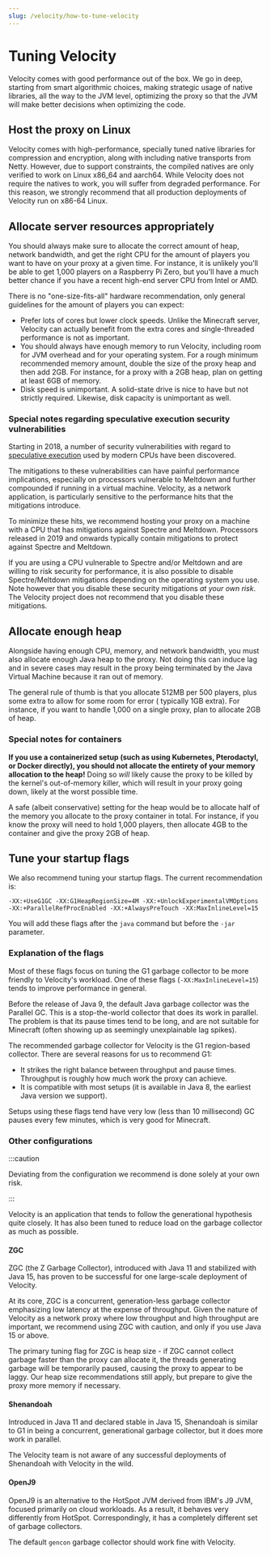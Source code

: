 ```yaml
---
slug: /velocity/how-to-tune-velocity
---
```


# Tuning Velocity

Velocity comes with good performance out of the box. We go in deep, starting from smart algorithmic
choices, making strategic usage of native libraries, all the way to the JVM level, optimizing the
proxy so that the JVM will make better decisions when optimizing the code.

## Host the proxy on Linux

Velocity comes with high-performance, specially tuned native libraries for compression and
encryption, along with including native transports from Netty. However, due to support constraints,
the compiled natives are only verified to work on Linux x86_64 and aarch64. While Velocity does not
require the natives to work, you will suffer from degraded performance. For this reason, we strongly
recommend that all production deployments of Velocity run on x86-64 Linux.

## Allocate server resources appropriately

You should always make sure to allocate the correct amount of heap, network bandwidth, and get the
right CPU for the amount of players you want to have on your proxy at a given time. For instance, it
is unlikely you'll be able to get 1,000 players on a Raspberry Pi Zero, but you'll have a much
better chance if you have a recent high-end server CPU from Intel or AMD.

There is no "one-size-fits-all" hardware recommendation, only general guidelines for the amount of
players you can expect:

- Prefer lots of cores but lower clock speeds. Unlike the Minecraft server, Velocity can actually
  benefit from the extra cores and single-threaded performance is not as important.
- You should always have enough memory to run Velocity, including room for JVM overhead and for your
  operating system. For a rough minimum recommended memory amount, double the size of the proxy heap
  and then add 2GB. For instance, for a proxy with a 2GB heap, plan on getting at least 6GB of
  memory.
- Disk speed is unimportant. A solid-state drive is nice to have but not strictly required.
  Likewise, disk capacity is unimportant as well.

### Special notes regarding speculative execution security vulnerabilities

Starting in 2018, a number of security vulnerabilities with regard to
[speculative execution](https://en.wikipedia.org/wiki/Speculative_execution) used by modern CPUs
have been discovered.

The mitigations to these vulnerabilities can have painful performance implications, especially on
processors vulnerable to Meltdown and further compounded if running in a virtual machine. Velocity,
as a network application, is particularly sensitive to the performance hits that the mitigations
introduce.

To minimize these hits, we recommend hosting your proxy on a machine with a CPU that has mitigations
against Spectre and Meltdown. Processors released in 2019 and onwards typically contain mitigations
to protect against Spectre and Meltdown.

If you are using a CPU vulnerable to Spectre and/or Meltdown and are willing to risk security for
performance, it is also possible to disable Spectre/Meltdown mitigations depending on the operating
system you use. Note however that you disable these security mitigations _at your own risk_. The
Velocity project does not recommend that you disable these mitigations.

## Allocate enough heap

Alongside having enough CPU, memory, and network bandwidth, you must also allocate enough Java heap
to the proxy. Not doing this can induce lag and in severe cases may result in the proxy being
terminated by the Java Virtual Machine because it ran out of memory.

The general rule of thumb is that you allocate 512MB per 500 players, plus some extra to allow for
some room for error ( typically 1GB extra). For instance, if you want to handle 1,000 on a single
proxy, plan to allocate 2GB of heap.

### Special notes for containers

**If you use a containerized setup (such as using Kubernetes, Pterodactyl, or Docker directly), you
should not allocate the entirety of your memory allocation to the heap!** Doing so _will_ likely
cause the proxy to be killed by the kernel's out-of-memory killer, which will result in your proxy
going down, likely at the worst possible time.

A safe (albeit conservative) setting for the heap would be to allocate half of the memory you
allocate to the proxy container in total. For instance, if you know the proxy will need to hold
1,000 players, then allocate 4GB to the container and give the proxy 2GB of heap.

## Tune your startup flags

We also recommend tuning your startup flags. The current recommendation is:

```
-XX:+UseG1GC -XX:G1HeapRegionSize=4M -XX:+UnlockExperimentalVMOptions -XX:+ParallelRefProcEnabled -XX:+AlwaysPreTouch -XX:MaxInlineLevel=15
```

You will add these flags after the `java` command but before the `-jar` parameter.

### Explanation of the flags

Most of these flags focus on tuning the G1 garbage collector to be more friendly to Velocity's
workload. One of these flags (`-XX:MaxInlineLevel=15`) tends to improve performance in general.

Before the release of Java 9, the default Java garbage collector was the Parallel GC. This is a
stop-the-world collector that does its work in parallel. The problem is that its pause times tend to
be long, and are not suitable for Minecraft (often showing up as seemingly unexplainable lag
spikes).

The recommended garbage collector for Velocity is the G1 region-based collector. There are several
reasons for us to recommend G1:

- It strikes the right balance between throughput and pause times. Throughput is roughly how much
  work the proxy can achieve.
- It is compatible with most setups (it is available in Java 8, the earliest Java version we
  support).

Setups using these flags tend have very low (less than 10 millisecond) GC pauses every few minutes,
which is very good for Minecraft.

### Other configurations

:::caution

Deviating from the configuration we recommend is done solely at your own risk.

:::

Velocity is an application that tends to follow the generational hypothesis quite closely. It has
also been tuned to reduce load on the garbage collector as much as possible.

#### ZGC

ZGC (the Z Garbage Collector), introduced with Java 11 and stabilized with Java 15, has proven to be
successful for one large-scale deployment of Velocity.

At its core, ZGC is a concurrent, generation-less garbage collector emphasizing low latency at the
expense of throughput. Given the nature of Velocity as a network proxy where low throughput and high
throughput are important, we recommend using ZGC with caution, and only if you use Java 15 or above.

The primary tuning flag for ZGC is heap size - if ZGC cannot collect garbage faster than the proxy
can allocate it, the threads generating garbage will be temporarily paused, causing the proxy to
appear to be laggy. Our heap size recommendations still apply, but prepare to give the proxy more
memory if necessary.

#### Shenandoah

Introduced in Java 11 and declared stable in Java 15, Shenandoah is similar to G1 in being a
concurrent, generational garbage collector, but it does more work in parallel.

The Velocity team is not aware of any successful deployments of Shenandoah with Velocity in the
wild.

#### OpenJ9

OpenJ9 is an alternative to the HotSpot JVM derived from IBM's J9 JVM, focused primarily on cloud
workloads. As a result, it behaves very differently from HotSpot. Correspondingly, it has a
completely different set of garbage collectors.

The default `gencon` garbage collector should work fine with Velocity.
